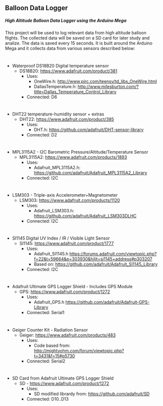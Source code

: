 ## Balloon Data Logger
##### High Altitude Balloon Data Logger using the Arduino Mega
This project will be used to log relevant data from high altitude balloon flights. The collected data will be saved on a SD card for later study and analize. The data is saved every 15 seconds.
It is built around the Arduino Mega and it collects data from various sensors described below: 
#
- Waterproof DS18B20 Digital temperature sensor
    - DS18B20: https://www.adafruit.com/product/381
        - Uses:
    	    - OneWire.h: http://www.pjrc.com/teensy/td_libs_OneWire.html
	        - DallasTemperature.h: http://www.milesburton.com/?title=Dallas_Temperature_Control_Library
        - Connected: D6
#
- DHT22 temperature-humidity sensor + extras
    - DHT22: https://www.adafruit.com/product/385
        - Uses: 
	       - DHT.h: https://github.com/adafruit/DHT-sensor-library
        - Connected: D2	
#
- MPL3115A2 - I2C Barometric Pressure/Altitude/Temperature Sensor	
    - MPL3115A2: https://www.adafruit.com/products/1893
        - Uses: 
	        - Adafruit_MPL3115A2.h:  https://github.com/adafruit/Adafruit_MPL3115A2_Library
        - Connected: I2C 
#
- LSM303 - Triple-axis Accelerometer+Magnetometer 
    - LSM303: https://www.adafruit.com/products/1120
        - Uses:
            - Adafruit_LSM303.h: https://github.com/adafruit/Adafruit_LSM303DLHC
        - Connected: I2C
#
- SI1145 Digital UV Index / IR / Visible Light Sensor
    -  SI1145: https://www.adafruit.com/product/1777
        - Uses: 
	        - Adafruit_SI1145.h
	https://forums.adafruit.com/viewtopic.php?f=22&t=59664&p=303930&hilit=si1145+address#p303207
	        - Based on: https://github.com/adafruit/Adafruit_SI1145_Library
        - Connected: I2C
#
- Adafruit Ultimate GPS Logger Shield - Includes GPS Module		
    -  GPS: https://www.adafruit.com/product/1272
        - Uses:
	        - Adafruit_GPS.h https://github.com/adafruit/Adafruit-GPS-Library
        - Connected: Serial1
#	
- Geiger Counter Kit - Radiation Sensor
    - Geiger: https://www.adafruit.com/products/483
        - Uses: 
		    - Code based from: http://mightyohm.com/forum/viewtopic.php?t=3431&f=15#p5730
        - Connected: Serial2
#
- SD Card from Adafruit Ultimate GPS Logger Shield 
    - SD - https://www.adafruit.com/product/1272
        - Uses:
            - SD modified librardy from: https://github.com/adafruit/SD
        - Connected: D10..D13
